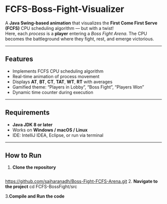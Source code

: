 # FCFS-Boss-Fight-Visualizer
A **Java Swing-based animation** that visualizes the **First Come First Serve (FCFS)** CPU scheduling algorithm — but with a twist!  
Here, each *process* is a **player** entering a *Boss Fight Arena*. The CPU becomes the battleground where they fight, rest, and emerge victorious.

---

##  Features

- Implements FCFS CPU scheduling algorithm  
- Real-time animation of process movement  
- Displays **AT**, **BT**, **CT**, **TAT**, **WT**, **RT** with averages  
- Gamified theme: “Players in Lobby”, “Boss Fight”, “Players Won”  
- Dynamic time counter during execution  

---

## Requirements

- **Java JDK 8 or later**
- Works on **Windows / macOS / Linux**
- IDE: IntelliJ IDEA, Eclipse, or run via terminal

---

## How to Run

1. **Clone the repository**
   ```bash
https://github.com/saiharanadh/Boss-Fight-FCFS-Arena.git
2. **Navigate to the project**
   cd FCFS-BossFight/src
   
3.**Compile and Run the code**
